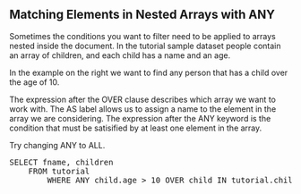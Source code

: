## Matching Elements in Nested Arrays with ANY

Sometimes the conditions you want to filter need to be applied to arrays nested inside the document.  In the tutorial sample dataset people contain an array of children, and each child has a name and an age.

In the example on the right we want to find any person that has a child over the age of 10.

The expression after the OVER clause describes which array we want to work with.  The AS label allows us to assign a name to the element in the array we are considering.  The expression after the ANY keyword is the condition that must be satisified by at least one element in the array.

Try changing ANY to ALL.

<pre id="example">
SELECT fname, children
    FROM tutorial 
        WHERE ANY child.age > 10 OVER child IN tutorial.children END
</pre>